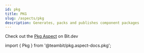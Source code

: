 ```yaml
---
id: pkg
title: PKG
slug: /aspects/pkg
description: Generates, packs and publishes component packages
---
```


Check out the [Pkg Aspect](https://bit.dev/teambit/pkg/pkg) on Bit.dev

import { Pkg } from '@teambit/pkg.aspect-docs.pkg';

<Pkg />
